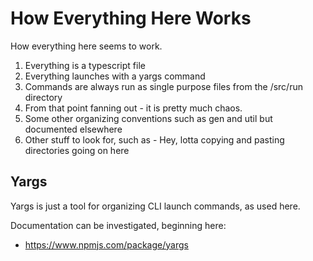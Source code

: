 # How Everything Here Works

How everything here seems to work.

1. Everything is a typescript file
2. Everything launches with a yargs command
3. Commands are always run as single purpose files from the /src/run directory
4. From that point fanning out - it is pretty much chaos.
5. Some other organizing conventions such as gen and util but documented elsewhere
6. Other stuff to look for, such as - Hey, lotta copying and pasting directories going on here

## Yargs

Yargs is just a tool for organizing CLI launch commands, as used here.

Documentation can be investigated, beginning here:

- https://www.npmjs.com/package/yargs
